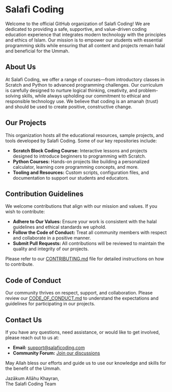 # Salafi Coding

Welcome to the official GitHub organization of Salafi Coding! We are dedicated to providing a safe, supportive, and value-driven coding education experience that integrates modern technology with the principles and ethics of Islam. Our mission is to empower our students with essential programming skills while ensuring that all content and projects remain halal and beneficial for the Ummah.

## About Us

At Salafi Coding, we offer a range of courses—from introductory classes in Scratch and Python to advanced programming challenges. Our curriculum is carefully designed to nurture logical thinking, creativity, and problem-solving skills, while always upholding our commitment to ethical and responsible technology use. We believe that coding is an amanah (trust) and should be used to create positive, constructive change.

## Our Projects

This organization hosts all the educational resources, sample projects, and tools developed by Salafi Coding. Some of our key repositories include:
- **Scratch Block Coding Course:** Interactive lessons and projects designed to introduce beginners to programming with Scratch.
- **Python Courses:** Hands-on projects like building a personalized calculator, learning core programming concepts, and more.
- **Tooling and Resources:** Custom scripts, configuration files, and documentation to support our students and educators.

## Contribution Guidelines

We welcome contributions that align with our mission and values. If you wish to contribute:
- **Adhere to Our Values:** Ensure your work is consistent with the halal guidelines and ethical standards we uphold.
- **Follow the Code of Conduct:** Treat all community members with respect and collaborate in a positive manner.
- **Submit Pull Requests:** All contributions will be reviewed to maintain the quality and integrity of our projects.

Please refer to our [CONTRIBUTING.md](CONTRIBUTING.md) file for detailed instructions on how to contribute.

## Code of Conduct

Our community thrives on respect, support, and collaboration. Please review our [CODE_OF_CONDUCT.md](CODE_OF_CONDUCT.md) to understand the expectations and guidelines for participating in our projects.

## Contact Us

If you have any questions, need assistance, or would like to get involved, please reach out to us at:
- **Email:** support@salaficoding.com
- **Community Forum:** [Join our discussions](#)

May Allah bless our efforts and guide us to use our knowledge and skills for the benefit of the Ummah.

Jazākum Allāhu Khayran,  
The Salafi Coding Team
